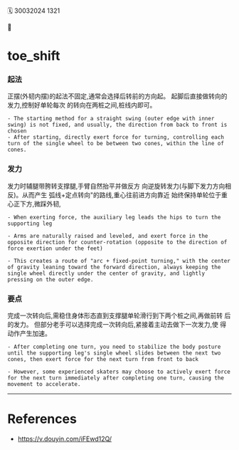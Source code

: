 ️🗓️ 30032024 1321

📎

# toe_shift

### 起法

正摆(外韧内摆)的起法不固定,通常会选择后转前的方向起。
起脚后直接做转向的发力,控制好单轮每次
的转向在两桩之间,桩线内即可。

```ad-info
- The starting method for a straight swing (outer edge with inner swing) is not fixed, and usually, the direction from back to front is chosen
- After starting, directly exert force for turning, controlling each turn of the single wheel to be between two cones, within the line of cones.
```

### 发力

发力时辅腿带胯转支撑腿,手臂自然抬平并做反方
向逆旋转发力(与脚下发力方向相反)。从而产生
弧线+定点转向"的路线,重心往前进方向靠近
始终保持单轮位于重心正下方,微踩外韧,

```ad-info
- When exerting force, the auxiliary leg leads the hips to turn the supporting leg

- Arms are naturally raised and leveled, and exert force in the opposite direction for counter-rotation (opposite to the direction of force exertion under the feet)

- This creates a route of "arc + fixed-point turning," with the center of gravity leaning toward the forward direction, always keeping the single wheel directly under the center of gravity, and lightly pressing on the outer edge.
```

### 要点

完成一次转向后,需稳住身体形态直到支撑腿单轮滑行到下两个桩之间,再做前转
后的发力。
但部分老手可以选择完成一次转向后,紧接着主动去做下一次发力,使
得动作产生加速。

```ad-info
- After completing one turn, you need to stabilize the body posture until the supporting leg's single wheel slides between the next two cones, then exert force for the next turn from front to back

- However, some experienced skaters may choose to actively exert force for the next turn immediately after completing one turn, causing the movement to accelerate.
```

---

# References

- https://v.douyin.com/iFEwd12Q/

